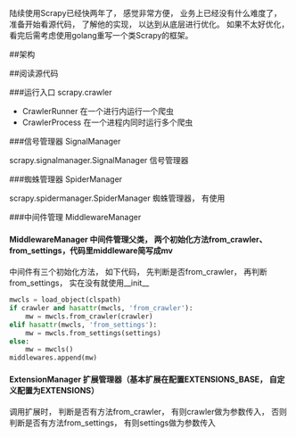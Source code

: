陆续使用Scrapy已经快两年了， 感觉非常方便， 业务上已经没有什么难度了， 准备开始看源代码， 了解他的实现， 以达到从底层进行优化。
如果不太好优化， 看完后需考虑使用golang重写一个类Scrapy的框架。

##架构


##阅读源代码

###运行入口 scrapy.crawler

* CrawlerRunner 在一个进行内运行一个爬虫
* CrawlerProcess 在一个进程内同时运行多个爬虫

###信号管理器 SignalManager

scrapy.signalmanager.SignalManager 信号管理器

###蜘蛛管理器 SpiderManager

scrapy.spidermanager.SpiderManager 蜘蛛管理器， 有使用

###中间件管理 MiddlewareManager

#### MiddlewareManager 中间件管理父类， 两个初始化方法from_crawler、from_settings，代码里middleware简写成mv
中间件有三个初始化方法， 如下代码， 先判断是否from_crawler， 再判断from_settings， 实在没有就使用__init__

```python
mwcls = load_object(clspath)
if crawler and hasattr(mwcls, 'from_crawler'):
    mw = mwcls.from_crawler(crawler)
elif hasattr(mwcls, 'from_settings'):
    mw = mwcls.from_settings(settings)
else:
    mw = mwcls()
middlewares.append(mw)
```
#### ExtensionManager 扩展管理器（基本扩展在配置EXTENSIONS_BASE， 自定义配置为EXTENSIONS）
调用扩展时， 判断是否有方法from_crawler， 有则crawler做为参数传入， 否则判断是否有方法from_settings， 有则settings做为参数传入
